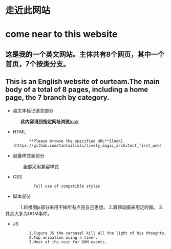 # 走近此网站
# come near to this website
## 这是我的一个英文网站。主体共有8个网页，其中一个首页，7个按类分支。
## This is an English website of ourteam.The main body of a total of 8 pages, including a home page, the 7 branch by category.
* 超文本标记语言部分
              
             **此内容请到指定网址浏览**[look](https://github.com/tantailiuli/lively_magic_architect_first_web)
* HTML
             
             **Please browse the specified URL**[look](https://github.com/tantailiuli/lively_magic_architect_first_web)
* 层叠样式表部分
               
               全部采用兼容样式
* CSS
               
               Full use of compatible styles
* 脚本部分
             
             1.轮播图js部分采用干掉所有点亮自己思想。
             2.置顶动画采用定时器。
             3.其余大多为DOM事件。
* JS
             
             1.Figure JS the carousel kill all the light of his thoughts.
             2.Top animation using a timer.
             3.Most of the rest for DOM events.

